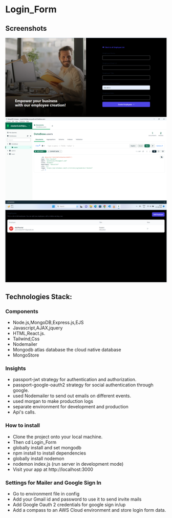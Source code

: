 # Login_Form
## Screenshots
![Home Page](uploads/Screenshots/Home_page.png "Home Page")
![Login In](uploads/Screenshots/Data_Collection_page.png "Log In")
![Data Collect](uploads/Screenshots/Add_EMployee_page.png "Data Collection")


## Technologies Stack:

### Components
- Node.js,MongoDB,Express.js,EJS
- Javascript,AJAX,jquery
- HTML,React.js. 
- Tailwind,Css
- Nodemailer
- Mongodb atlas database the cloud native database
- MongoStore

### Insights
- passport-jwt strategy for authentication and authorization.
- passport-google-oauth2 strategy for social authentication through google.
- used Nodemailer to send out emails on different events.
- used morgan to make production logs
- separate environment for development and production
- Api's calls.

### How to install
- Clone the project onto your local machine.
- Then cd Login_Form
- globally install and set mongodb
- npm install to install dependencies
- globally install nodemon
- nodemon index.js (run server in development mode)
- Visit your app at http://localhost:3000

### Settings for Mailer and Google Sign In
- Go to environment file in config
- Add your Gmail id and password to use it to send invite mails
- Add Google Oauth 2 credentials for google sign in/up
- Add a compass to an AWS Cloud environment and store login form data.
